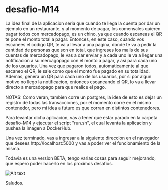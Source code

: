 # desafio-M14

La idea final de la aplicacion seria que cuando te llega la cuenta por dar un ejemplo en un restaurante, y al momento de pagar, los comensales quieren pagar todos con mercadopago, es un chino, ya que cuando escaneas el QR te pone el monto total a pagar. Entonces, en este caso, cuando vos escanees el codigo QR, te va a llevar a una pagina, donde te va a pedir la cantidad de personas que son en total, que ingreses los mails de sus cuentas de mercadopago, le vas a dar enviar y a cada uno le va a llegar una notificacion a su mercagopago con el monto a pagar, y asi para cada uno de los usuarios. Una vez que pagaron todos, automaticamente al que escaneo el QR, le sale como que el monto fue pagado en su totalidad. Ademas, genera un QR para cada uno de los usuarios, por si por algun motivo no llego la notificacion, entonces escaneando el QR, lo va a llevar directo a mercadopago para que realice el pago.

NOTAS: Como veran, tambien corre un postgres, la idea de esto es dejar un registro de todas las transacciones, por el momento corre en el mismo contenedor, pero mi idea a futuro es que corran en distintos contenedores.


Para levantar dicha aplicacion, vas a tener que estar parado en la carpeta desafio-M14 y ejecutar el script "run.sh", el cual levanta la aplicacion y pushea la imagen a DockerHub.

Una vez terminado, vas a ingresar a la siguiente direccion en el navegador que desees http://localhost:5000 y vas a poder ver el funcionamiento de la misma.

Todavia es una version BETA, tengo varias cosas para seguir mejorando, que espero poder hacerlo en los proximos desafios.


![Alt text](image.png)

Saludos.
